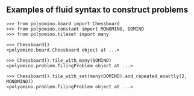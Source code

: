 ## Examples of fluid syntax to construct problems

```
>>> from polyomino.board import Chessboard
>>> from polyomino.constant import MONOMINO, DOMINO
>>> from polyomino.tileset import many

```

```
>>> Chessboard()
<polyomino.board.Chessboard object at ...>

```

```
>>> Chessboard().tile_with_many(DOMINO)
<polyomino.problem.TilingProblem object at ...>

```

```
>>> Chessboard().tile_with_set(many(DOMINO).and_repeated_exactly(2, MONOMINO))
<polyomino.problem.TilingProblem object at ...>

```

